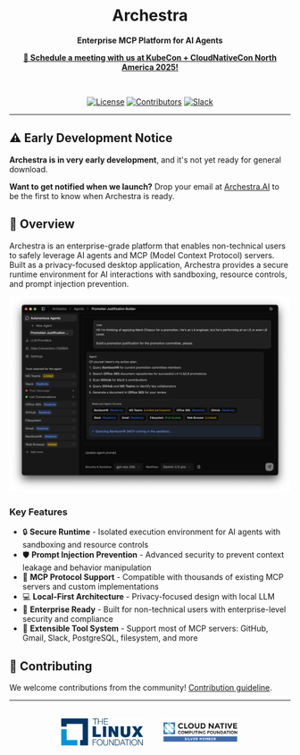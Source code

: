 <div align="center">

# Archestra

**Enterprise MCP Platform for AI Agents**

**[📅 Schedule a meeting with us at KubeCon + CloudNativeCon North America 2025!](https://calendly.com/motakuk/meet-archestra-at-kubecon-north-america-2025)**

  <br />

[![License](https://img.shields.io/github/license/archestra-ai/archestra)](LICENSE)
[![Contributors](https://img.shields.io/github/contributors/archestra-ai/archestra)](https://github.com/archestra-ai/archestra/graphs/contributors)
[![Slack](https://img.shields.io/badge/Slack-Join%20Community-4A154B?logo=slack)](https://join.slack.com/t/archestracommunity/shared_invite/zt-39yk4skox-zBF1NoJ9u4t59OU8XxQChg)

</div>

---

## ⚠️ Early Development Notice

**Archestra is in very early development**, and it's not yet ready for general download.

**Want to get notified when we launch?** Drop your email at [Archestra.AI](https://www.archestra.ai/) to be the first to know when Archestra is ready.

## 🚀 Overview

Archestra is an enterprise-grade platform that enables non-technical users to safely leverage AI agents and MCP (Model Context Protocol) servers. Built as a privacy-focused desktop application, Archestra provides a secure runtime environment for AI interactions with sandboxing, resource controls, and prompt injection prevention.

![Archestra Screenshot](./docs/assets/screenshot.png)

### Key Features

- 🔒 **Secure Runtime** - Isolated execution environment for AI agents with sandboxing and resource controls
- 🛡️ **Prompt Injection Prevention** - Advanced security to prevent context leakage and behavior manipulation
- 🔌 **MCP Protocol Support** - Compatible with thousands of existing MCP servers and custom implementations
- 💻 **Local-First Architecture** - Privacy-focused design with local LLM
- 🎯 **Enterprise Ready** - Built for non-technical users with enterprise-level security and compliance
- 🔧 **Extensible Tool System** - Support most of MCP servers: GitHub, Gmail, Slack, PostgreSQL, filesystem, and more

## 🤝 Contributing

We welcome contributions from the community! [Contribution guideline](https://www.archestra.ai/docs/contributing).

---

<div align="center">
  <br />
  <a href="https://www.archestra.ai/blog/archestra-joins-cncf-linux-foundation"><img src="./docs/assets/linux-foundation-logo.png" height="50" alt="Linux Foundation" /></a>
  &nbsp;&nbsp;&nbsp;&nbsp;&nbsp;&nbsp;
  <a href="https://www.archestra.ai/blog/archestra-joins-cncf-linux-foundation"><img src="./docs/assets/cncf-logo.png" height="50" alt="CNCF" /></a>
</div>
